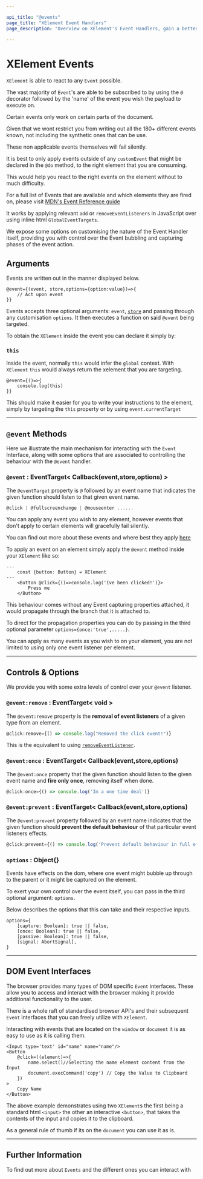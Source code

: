 ```yaml
---

api_title: "@events"
page_title: "XElement Event Handlers"
page_description: "Overview on XElement's Event Handlers, gain a better insight on how XElement lets you use any* Event Trigger that you wish your XElement to react to"

---
```

# XElement Events

`XElement` is able to react to any `Event` possible.

The vast majority of `Event`'s are able to be subscribed to by using the `@` decorator followed by the 'name' of the event you wish the payload to execute on.

Certain events only work on certain parts of the document.

Given that we wont restrict you from writing out all the 180+ different events known, not including the synthetic ones that can be use.

These non applicable events themselves will fail silently.

It is best to only apply events outside of any `customEvent` that might be declared in the `@do` method, to the right element that you are consuming.

This would help you react to the right events on the element without to much difficulty.

For a full list of Events that are available and which elements they are fired on, please visit [MDN's Event Reference guide](https://developer.mozilla.org/en-US/docs/Web/Events)

It works by applying relevant `add` or `removeEventListeners` in JavaScript over using inline html `GlobalEventTargets`.

We expose some options on customising the nature of the Event Handler itself, providing you with control over the Event bubbling and capturing phases of the event action.

## Arguments

Events are written out in the manner displayed below.

```astro
@event={(event, store,options={option:value})=>{
    // Act upon event
}}
```

Events accepts three optional arguments: `event`, [`store`](Store) and passing through any customisation `options`. It then executes a function on said `@event` being targeted.

To obtain the `XElement` inside the event you can declare it simply by:

### `this`

Inside the event, normally `this` would infer the `global` context. With `XElement` `this` would always return the xelement that you are targeting.

```astro
@event={()=>{
    console.log(this)
}}
```

This should make it easier for you to write your instructions to the element, simply by targeting the `this` property or by using `event.currentTarget`

-------------

## `@event` Methods

Here we illustrate the main mechanism for interacting with the `Event` Interface, along with some options that are associated to controlling the behaviour with the `@event` handler.

### `@event` : EventTarget< Callback(event,store,options) >

The `@eventTarget` property is `@` followed by an event name that indicates the given function should listen to that given event name.

```js
@click | @fullscreenchange | @mouseenter ......
```

You can apply any event you wish to any element, however events that don't apply to certain elements will gracefully fail silently.

You can find out more about these events and where best they apply [here](https://developer.mozilla.org/en-US/docs/Web/Events)

To apply an event on an element simply apply the `@event` method inside your `XElement` like so:

```astro
---
    const {button: Button} = XElement
---
    <Button @click={()=>console.log('Ive been clicked!')}>
        Press me
    </Button>
```

This behaviour comes without any Event capturing properties attached, it would propagate through the branch that it is attached to.

To direct for the propagation properties you can do by passing in the third optional parameter `options={once:'true',.....}`.

You can apply as many events as you wish to on your element, you are not limited to using only one event listener per element.

-----

## Controls & Options

We provide you with some extra levels of control over your `@event` listener.

### `@event:remove` : EventTarget< void >

The `@event:remove` property is the **removal of event listeners** of a given type from an element.

```js
@click:remove={() => console.log("Removed the click event!")}
```

This is the equivalent to using [`removeEventListener`](https://developer.mozilla.org/en-US/docs/Web/API/EventTarget/removeEventListener).

### `@event:once` : EventTarget< Callback(event,store,options)

The `@event:once` property that the given function should listen to the given event name and **fire only once**, removing itself when done.

```js
@click:once={() => console.log('Im a one time deal')}
```

### `@event:prevent` : EventTarget< Callback(event,store,options)

The `@event:prevent` property followed by an event name indicates that the given function should **prevent the default behaviour** of that particular event listeners effects.

```js
@click:prevent={() => console.log('Prevent default behaviour in full effect')}
```

### `options` : Object{}

Events have effects on the dom, where one event might bubble up through to the parent or it might be captured on the element.

To exert your own control over the event itself, you can pass in the third optional argument: `options`.

Below describes the options that this can take and their respective inputs.

```astro
options={
    [capture: Boolean]: true || false,
    [once: Boolean]: true || false,
    [passive: Boolean]: true || false,
    [signal: AbortSignal],
}
```

-----

## DOM Event Interfaces

The browser provides many types of DOM specific `Event` interfaces. These allow you to access and interact with the browser making it provide additional functionality to the user.

There is a whole raft of standardised browser API's and their subsequent `Event` interfaces that you can freely utilize with `XElement`.

Interacting with events that are located on the `window` or `document` it is as easy to use as it is calling them.

```astro
<Input type='text' id="name" name="name"/>
<Button
    @click=((element)=>{
        name.select()//Selecting the name element content from the Input
        document.execCommand('copy') // Copy the Value to Clipboard
    })    
>
    Copy Name
</Button>
```

The above example demonstrates using two `XElement`s the first being a standard html `<input>` the other an interactive `<button>`, that takes the contents of the input and copies it to the clipboard.

As a general rule of thumb if its on the `document` you can use it as is.

-----------

## Further Information

To find out more about `Events` and the different ones you can interact with